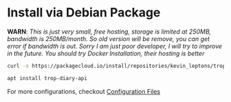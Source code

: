 # Install via Debian Package

**WARN**: *This is just very small, free hosting, storage is limited at 250MB,
bandwidth is 250MB/month. So old version will be remove, you can get error
if bandwidth is out. Sorry I am just poor developer, I will try to improve
in the future. You should try Docker Installation, their hosting is better*

```bash
curl -s https://packagecloud.io/install/repositories/kevin_leptons/trop/script.deb.sh | sudo bash

apt install trop-diary-api
```

For more configurations, checkout [Configuration Files](conf_conf_json.md)
